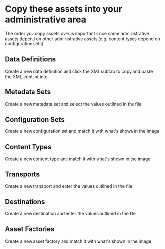 # Copy these assets into your administrative area

The order you copy assets over is important since some administrative assets depend on other administrative assets (e.g. content types depend on configuration sets).

## Data Definitions
Create a new data definition and click the XML subtab to copy and paste the XML content into.

## Metadata Sets
Create a new metadata set and select the values outlined in the file

## Configuration Sets
Create a new configuration set and match it with what's shown in the image

## Content Types
Create a new content type and match it with what's shown in the image

## Transports
Create a new transport and enter the values outlined in the file

## Destinations
Create a new destination and enter the values outlined in the file

## Asset Factories
Create a new asset factory and match it with what's shown in the image
